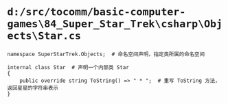 # `d:/src/tocomm/basic-computer-games\84_Super_Star_Trek\csharp\Objects\Star.cs`

```
namespace SuperStarTrek.Objects;  # 命名空间声明，指定类所属的命名空间

internal class Star  # 声明一个内部类 Star
{
    public override string ToString() => " * ";  # 重写 ToString 方法，返回星星的字符串表示
}
```